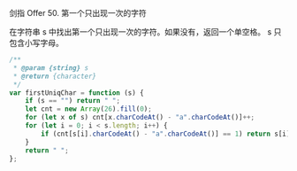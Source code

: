 剑指 Offer 50. 第一个只出现一次的字符

在字符串 s 中找出第一个只出现一次的字符。如果没有，返回一个单空格。 s 只包含小写字母。

```js
/**
 * @param {string} s
 * @return {character}
 */
var firstUniqChar = function (s) {
    if (s == "") return " ";
    let cnt = new Array(26).fill(0);
    for (let x of s) cnt[x.charCodeAt() - "a".charCodeAt()]++;
    for (let i = 0; i < s.length; i++) {
        if (cnt[s[i].charCodeAt() - "a".charCodeAt()] == 1) return s[i];
    }
    return " ";
};
```
